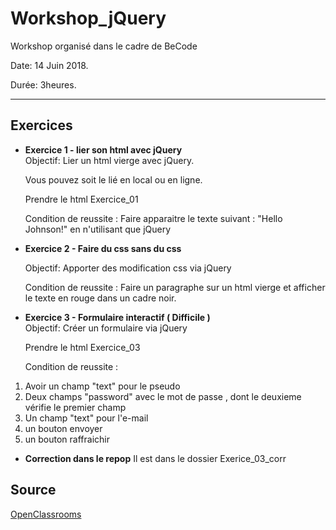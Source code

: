 # Workshop_jQuery

Workshop organisé dans le cadre de BeCode

Date: 14 Juin 2018.   

Durée: 3heures. 

---

## Exercices

* **Exercice 1 - lier son html avec jQuery**   
	Objectif: Lier un html vierge avec jQuery.
	
    Vous pouvez soit le lié en local ou en ligne.
    
    Prendre le html Exercice_01
    
  Condition de reussite : Faire apparaitre le texte suivant : "Hello Johnson!" en n'utilisant que jQuery

* **Exercice 2 - Faire du css sans du css**  

  Objectif: Apporter des modification css via jQuery
  
  Condition de reussite : Faire un paragraphe sur un html vierge et afficher le texte en rouge dans un cadre noir.
  
* **Exercice 3 - Formulaire interactif ( Difficile )**  
  Objectif: Créer un formulaire via jQuery
  
    Prendre le html Exercice_03
    
  Condition de reussite : 
1. Avoir un champ "text" pour le pseudo
2. Deux champs "password" avec le mot de passe , dont le deuxieme vérifie le premier champ
3. Un champ "text" pour l'e-mail
4. un bouton envoyer
5. un bouton raffraichir
* **Correction dans le repop**
Il est dans le dossier Exerice_03_corr




## Source

[OpenClassrooms](https://openclassrooms.com/courses/un-site-web-dynamique-avec-jquery)
